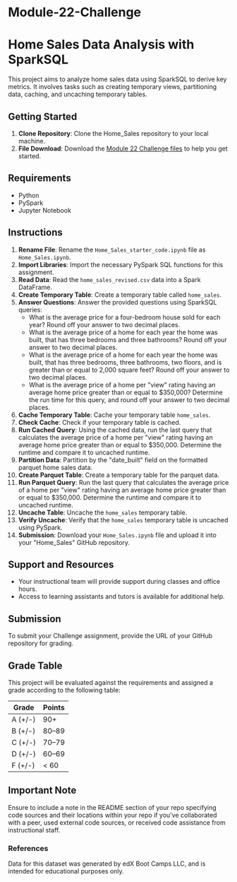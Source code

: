 # Module-22-Challenge

# Home Sales Data Analysis with SparkSQL

This project aims to analyze home sales data using SparkSQL to derive key metrics. It involves tasks such as creating temporary views, partitioning data, caching, and uncaching temporary tables.

## Getting Started

1. **Clone Repository**: Clone the Home_Sales repository to your local machine.
2. **File Download**: Download the [Module 22 Challenge files](https://static.bc-edx.com/data/dl-1-2/m22/lms/starter/Starter_Code.zip) to help you get started.

## Requirements

- Python
- PySpark
- Jupyter Notebook

## Instructions

1. **Rename File**: Rename the `Home_Sales_starter_code.ipynb` file as `Home_Sales.ipynb`.
2. **Import Libraries**: Import the necessary PySpark SQL functions for this assignment.
3. **Read Data**: Read the `home_sales_revised.csv` data into a Spark DataFrame.
4. **Create Temporary Table**: Create a temporary table called `home_sales`.
5. **Answer Questions**: Answer the provided questions using SparkSQL queries:
    - What is the average price for a four-bedroom house sold for each year? Round off your answer to two decimal places.
    - What is the average price of a home for each year the home was built, that has three bedrooms and three bathrooms? Round off your answer to two decimal places.
    - What is the average price of a home for each year the home was built, that has three bedrooms, three bathrooms, two floors, and is greater than or equal to 2,000 square feet? Round off your answer to two decimal places.
    - What is the average price of a home per "view" rating having an average home price greater than or equal to $350,000? Determine the run time for this query, and round off your answer to two decimal places.
6. **Cache Temporary Table**: Cache your temporary table `home_sales`.
7. **Check Cache**: Check if your temporary table is cached.
8. **Run Cached Query**: Using the cached data, run the last query that calculates the average price of a home per "view" rating having an average home price greater than or equal to $350,000. Determine the runtime and compare it to uncached runtime.
9. **Partition Data**: Partition by the "date_built" field on the formatted parquet home sales data.
10. **Create Parquet Table**: Create a temporary table for the parquet data.
11. **Run Parquet Query**: Run the last query that calculates the average price of a home per "view" rating having an average home price greater than or equal to $350,000. Determine the runtime and compare it to uncached runtime.
12. **Uncache Table**: Uncache the `home_sales` temporary table.
13. **Verify Uncache**: Verify that the `home_sales` temporary table is uncached using PySpark.
14. **Submission**: Download your `Home_Sales.ipynb` file and upload it into your "Home_Sales" GitHub repository.

## Support and Resources

- Your instructional team will provide support during classes and office hours.
- Access to learning assistants and tutors is available for additional help.

## Submission

To submit your Challenge assignment, provide the URL of your GitHub repository for grading.

## Grade Table

This project will be evaluated against the requirements and assigned a grade according to the following table:

| Grade  | Points |
| ------ | ------ |
| A (+/-)| 90+    |
| B (+/-)| 80–89  |
| C (+/-)| 70–79  |
| D (+/-)| 60–69  |
| F (+/-)| < 60   |

## Important Note

Ensure to include a note in the README section of your repo specifying code sources and their locations within your repo if you've collaborated with a peer, used external code sources, or received code assistance from instructional staff.

### References

Data for this dataset was generated by edX Boot Camps LLC, and is intended for educational purposes only.

